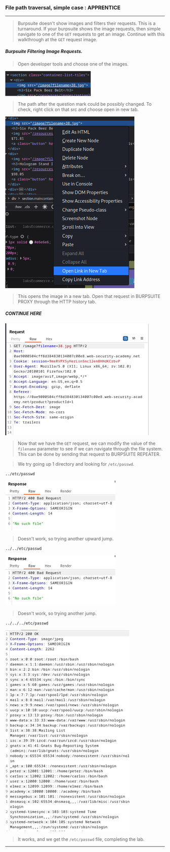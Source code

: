 
### File path traversal, simple case : APPRENTICE

---

> Burpsuite doesn't show images and filters their requests. This is a turnaround. 
> If your burpsuite shows the image requests, then simple navigate to one of the `GET` requests to get an image.
> Continue with this walkthrough at the `GET` request image.

##### Burpsuite Filtering Image Requests.
> Open developer tools and choose one of the images.

![lab1-img-src](./screenshots/lab1-img-src.png)

> The path after the question mark could be possibly changed.
> To check, right click on that src and choose open in new tab.

![lab1-newtab](./screenshots/lab1-newtab.png)

> This opens the image in a new tab. Open that request in BURPSUITE PROXY through the HTTP history tab.

##### CONTINUE HERE
![lab1-get-req](./screenshots/get-req.png)

> Now that we have the `GET` request, we can modify the value of the `filename` parameter to see if we can navigate through the file system.
> This can be done by sending that request to BURPSUITE REPEATER.

> We try going up 1 directory and looking for `/etc/passwd`.
```
../etc/passwd
```

![err-400](./screenshots/err-400.png)

> Doesn't work, so trying another upward jump.
```
../../etc/passwd
```

![err-400](./screenshots/err-400.png)

> Doesn't work, so trying another jump.
```
../../../etc/passwd
```

![/etc/passwd](./screenshots/etc-passwd.png)

> It works, and we get the `/etc/passwd` file, completing the lab.

---
